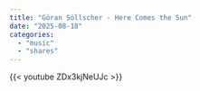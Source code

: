 ```yaml
---
title: "Göran Söllscher - Here Comes the Sun"
date: "2025-08-18"
categories:
  - "music"
  - "shares"
---
```


{{< youtube ZDx3kjNeUJc >}}
